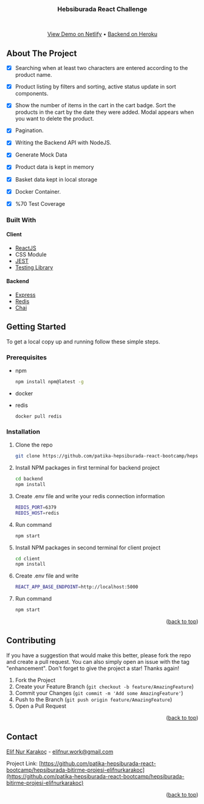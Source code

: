 <p align="center">
    <h3 align="center">Hebsiburada React Challenge</h3>
    <br />
        <p align="center">
        <a href="">View Demo on Netlify</a>
        • 
        <a href="">Backend on Heroku</a>
    </p>
</p>


<!-- ABOUT THE PROJECT -->
## About The Project

- [x] Searching when at least two characters are entered according to the product name.
- [x] Product listing by filters and sorting, active status update in sort components.
- [x] Show the number of items in the cart in the cart badge. Sort the products in the cart by the date they were added. Modal appears when you want to delete the product.
- [x] Pagination.
- [x] Writing the Backend API with NodeJS.
- [x] Generate Mock Data
- [x] Product data is kept in memory
- [x] Basket data kept in local storage
- [x] Docker Container.
- [x] %70 Test Coverage



### Built With
#### Client
* [ReactJS](https://reactjs.org/)
* CSS Module
* [JEST](https://jestjs.io/)
* [Testing Library](https://testing-library.com/)

#### Backend
* [Express](https://expressjs.com/)
* [Redis](https://redis.io/)
* [Chai](https://www.chaijs.com/)


<!-- GETTING STARTED -->
## Getting Started

To get a local copy up and running follow these simple steps.

### Prerequisites

* npm
  ```sh
  npm install npm@latest -g
  ```
* docker

* redis
    ```
    docker pull redis
    ```

### Installation

1. Clone the repo
   ```sh
   git clone https://github.com/patika-hepsiburada-react-bootcamp/hepsiburada-bitirme-projesi-elifnurkarakoc.git
   ```
2. Install NPM packages in first terminal for backend project 
   ```sh
   cd backend
   npm install
   ```
3. Create .env file and write your redis connection information
   ```sh
   REDIS_PORT=6379
   REDIS_HOST=redis
   ```
4. Run command
   ```sh
   npm start
   ```

5. Install NPM packages in second terminal for client project
   ```sh
   cd client
   npm install
   ```
6. Create .env file and write
   ```sh
   REACT_APP_BASE_ENDPOINT=http://localhost:5000
   ```
7. Run command
   ```sh
   npm start
   ```
<p align="right">(<a href="#top">back to top</a>)</p>

<!-- CONTRIBUTING -->
## Contributing

If you have a suggestion that would make this better, please fork the repo and create a pull request. You can also simply open an issue with the tag "enhancement".
Don't forget to give the project a star! Thanks again!

1. Fork the Project
2. Create your Feature Branch (`git checkout -b feature/AmazingFeature`)
3. Commit your Changes (`git commit -m 'Add some AmazingFeature'`)
4. Push to the Branch (`git push origin feature/AmazingFeature`)
5. Open a Pull Request

<p align="right">(<a href="#top">back to top</a>)</p>


<!-- CONTACT -->
## Contact

[Elif Nur Karakoç](https://tr.linkedin.com/in/elif-nur-karakoc) - elifnur.work@gmail.com

Project Link: [https://github.com/patika-hepsiburada-react-bootcamp/hepsiburada-bitirme-projesi-elifnurkarakoc](https://github.com/patika-hepsiburada-react-bootcamp/hepsiburada-bitirme-projesi-elifnurkarakoc)

<p align="right">(<a href="#top">back to top</a>)</p>